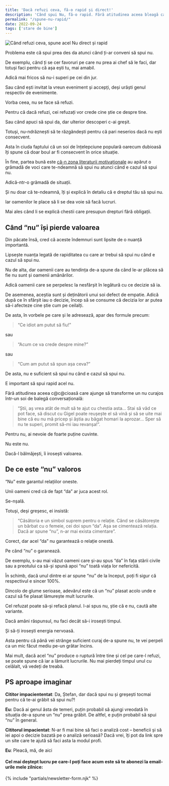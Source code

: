 ```yaml
---
title: 'Dacă refuzi ceva, fă-o rapid și direct!'
description: 'Când spui Nu, fă-o rapid. Fără atitudinea aceea bleagă care ajunge să transforme un Nu curajos într-un soi de balegă conversațională.'
permalink: "/spune-nu-rapid/"
date: 2022-09-24
tags: ['stare de bine']
---
```


![Când refuzi ceva, spune acel Nu direct și rapid](/assets/images/gallery/daca-spui-nu-fa-o-rapid.jpg)

Problema este că spui prea des da atunci când ți-ar conveni să spui nu.

De exemplu, când ți se cer favoruri pe care nu prea ai chef să le faci, dar totuși faci pentru că așa ești tu, mai amabil.

Adică mai fricos să nu-i superi pe cei din jur.

Sau când ești invitat la vreun eveniment și accepți, deși urăști genul respectiv de evenimente.

Vorba ceea, nu se face să refuzi.

Pentru că dacă refuzi, cei refuzați vor crede cine știe ce despre tine.

Sau când apuci să spui da, dar ulterior descoperi c-ai greșit.

Totuși, nu-ndrăznești să te răzgândești pentru că pari neserios dacă nu ești consecvent.

Asta în ciuda faptului că un soi de înțelepciune populară oarecum dubioasă îți spune că doar boul ar fi consecvent în orice situație.

În fine, partea bună este [că-n zona literaturii motivaționale](https://www.staidrept.ro/capcana-urmeaza-ti-pasiunea/) au apărut o grămadă de voci care te-ndeamnă să spui nu atunci când e cazul să spui nu.

Adică-ntr-o grămadă de situații.

Și nu doar că te-ndeamnă, îți și explică în detaliu că e dreptul tău să spui nu.

Iar oamenilor le place să li se dea voie să facă lucruri.

Mai ales când li se explică chestii care presupun drepturi fără obligații.

## Când “nu” își pierde valoarea

Din păcate însă, cred că aceste îndemnuri sunt lipsite de o nuanță importantă.

Lipsește nuanța legată de rapiditatea cu care ar trebui să spui nu când e cazul să spui nu.

Nu de alta, dar oamenii care au tendința de-a spune da când le-ar plăcea să fie nu sunt și oamenii amânărilor.

Adică oamenii care se perpelesc la nesfârșit în legătură cu ce decizie să ia.

De asemenea, aceștia sunt și deținătorii unui soi defect de empatie. Adică după ce în sfârșit iau o decizie, încep să se consume că decizia lor ar putea să-i afecteze cine știe cum pe ceilalți.

De asta, în vorbele pe care și le adresează, apar des formule precum:

> “Ce idiot am putut să fiu!”

sau

> “Acum ce va crede despre mine?”

sau

> “Cum am putut să spun așa ceva?”

De asta, nu e suficient să spui nu când e cazul să spui nu.

E important să spui rapid acel nu.

Fără atitudinea aceea c@c@cioasă care ajunge să transforme un nu curajos într-un soi de balegă conversațională:

> “Știi, aș vrea atât de mult să te ajut cu chestia asta… Stai să văd ce pot face, să discut cu Gigel poate reușește el să vină și să se uite mai bine că eu nu mă pricep și ăștia au băgat homari la aprozar… Sper să nu te superi, promit să-mi iau revanșa!”.

Pentru nu, ai nevoie de foarte puține cuvinte.

Nu este nu.

Dacă-l bălmăjești, îi irosești valoarea.

## De ce este “nu” valoros

“Nu” este garantul relațiilor oneste.

Unii oameni cred că de fapt “da” ar juca acest rol.

Se-nșală.

Totuși, deși greșesc, ei insistă:

> “Căsătoria e un simbol suprem pentru o relație. Când se căsătorește un bărbat cu o femeie, cei doi spun “da”. Așa se cimentează relația. Dacă ar spune “nu”, n-ar mai exista cimentare”.

Corect, dar acel “da” nu garantează o relație onestă.

Pe când “nu” o garanează.

De exemplu, s-au mai văzut oameni care și-au spus “da” în fața stării civile sau a preotului ca să-și spună apoi “nu” toată viața lor nefericită.

În schimb, dacă unul dintre ei ar spune “nu” de la început, poți fi sigur că respectivul e sincer 100%.

Dincolo de glume serioase, adevărul este că un “nu” plasat acolo unde e cazul să fie plasat lămurește mult lucrurile.

Cel refuzat poate să-și refacă planul. I-ai spus nu, știe că e nu, caută alte variante.

Dacă amâni răspunsul, nu faci decât să-i irosești timpul.

Și să-ți irosești energia nervoasă.

Asta pentru că până vei strânge suficient curaj de-a spune nu, te vei perpeli ca un mic făcut mediu pe-un grătar încins.

Mai mult, dacă acel “nu” produce o ruptură între tine și cel pe care-l refuzi, se poate spune că iar a lămurit lucrurile. Nu mai pierdeți timpul unul cu celălalt, vă vedeți de treabă.

## PS aproape imaginar

**Cititor impaciententat**: Da, Ștefan, dar dacă spui nu și greșești tocmai pentru că te-ai grăbit să spui nu?!

**Eu:** Dacă ai genul ăsta de temeri, puțin probabil să ajungi vreodată în situația de-a spune un “nu” prea grăbit. De altfel, e puțin probabil să spui “nu” în general.

**Cititorul impacientat**: N-ar fi mai bine să faci o analiză cost – beneficii și să iei apoi o decizie bazată pe o analiză serioasă? Dacă vrei, îți pot da link spre un site care te ajută să faci asta la modul profi.

**Eu**: Pleacă, mă, de aici

#### Cel mai deștept lucru pe care-l poți face acum este să te abonezi la email-urile mele zilnice:
{% include "partials/newsletter-form.njk" %}
